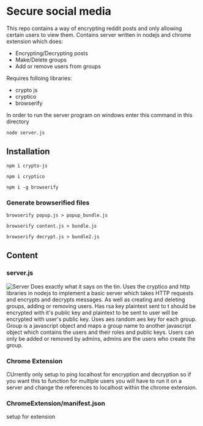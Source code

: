 # Secure social media 
This repo contains a way of encrypting reddit posts and only allowing certain users to view them. Contains server written in nodejs and chrome extension which does:

* Encrypting/Decrypting posts
* Make/Delete groups
* Add or remove users from groups

Requires folloing libraries:

* crypto js
* cryptico
* browserify


In order to run the server program on windows enter this command in this directory
```
node server.js
```
## Installation
```
npm i crypto-js
```
```
npm i cryptico
```

```
npm i -g browserify
```

### Generate browserified files
```
browserify popup.js > popup_bundle.js
```

```
browserify content.js > bundle.js
```


```
browserify decrypt.js > bundle2.js
```

## Content

### server.js
![Server](https://www.techdonut.co.uk/sites/default/files/managed-server-hosting-your-server-in-the-cloud-523968604.jpg)
Does exactly what it says on the tin. Uses the cryptico and http libraries in nodejs to implement a basic server which takes HTTP requests and encrypts and decrypts messages. As well as creating and deleting groups, adding or removing users. Has rsa key plaintext sent to t should be encrypted with it's public key and plaintext to be sent to user will be encrypted with user's public key. Uses aes random aes key for each group. Group is a javascript object and maps a group name to another javascript object which contains the users and their roles and public keys. Users can only be added or removed by admins, admins are the users who create the group.

### Chrome Extension
CUrrently only setup to ping localhost for encryption and decryption so if you want this to function for multiple users you will have to run it on a server and change the references to localhost within the chrome extension.

### ChromeExtension/manifest.json
setup for extension

